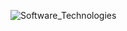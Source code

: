 ![Software_Technologies](https://github.com/user-attachments/assets/613079d2-9875-453e-8231-1638970a0d59)
